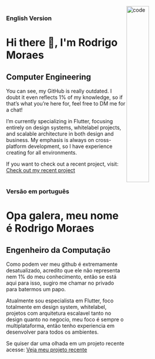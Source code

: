 
<img align="right" width="35%" src="https://media1.tenor.com/images/cd37fa49c983ac905df0016fd5b6a2ee/tenor.gif" alt="code" />

### English Version
# Hi there 👋, I'm Rodrigo Moraes
## Computer Engineering

You can see, my GitHub is really outdated. I doubt it even reflects 1% of my knowledge, so if that’s what you’re here for, feel free to DM me for a chat!

I’m currently specializing in Flutter, focusing entirely on design systems, whitelabel projects, and scalable architecture in both design and business. My emphasis is always on cross-platform development, so I have experience creating for all environments.

If you want to check out a recent project, visit: [Check out my recent project](https://play.orbieapp.com.br)
#
#
#
### Versão em português
# Opa galera, meu nome é Rodrigo Moraes
## Engenheiro da Computação

Como podem ver meu github é extremamente desatualizado, acredito que ele não representa nem 1% do meu conhecimento, então se está aqui para isso, sugiro me chamar no privado para batermos um papo.

Atualmente sou especialista em Flutter, foco totalmente em design system, whitelabel, projetos com arquitetura escalavel tanto no design quanto no negocio, meu foco é sempre o multiplataforma, então tenho experiencia em desenvolver para todos os ambientes.

Se quiser dar uma olhada em um projeto recente acesse: [Veja meu projeto recente](https://play.orbieapp.com.br)
